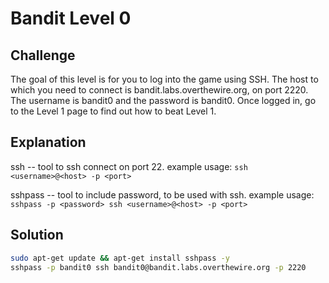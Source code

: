 # Bandit Level 0

## Challenge

The goal of this level is for you to log into the game using SSH. The host to which you need to connect is bandit.labs.overthewire.org, on port 2220. The username is bandit0 and the password is bandit0. Once logged in, go to the Level 1 page to find out how to beat Level 1.

## Explanation

ssh -- tool to ssh connect on port 22. example usage: `ssh <username>@<host> -p <port>`

sshpass -- tool to include password, to be used with ssh. example usage: `sshpass -p <password> ssh <username>@<host> -p <port>`

## Solution

```sh
sudo apt-get update && apt-get install sshpass -y
sshpass -p bandit0 ssh bandit0@bandit.labs.overthewire.org -p 2220
```
